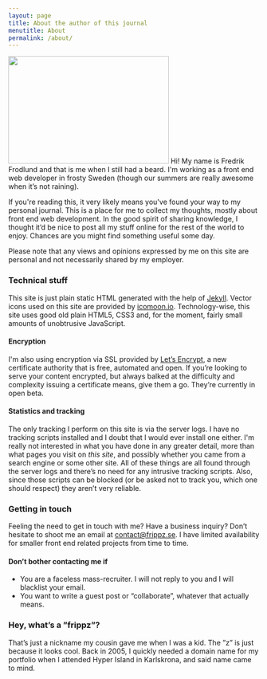 ```yaml
---
layout: page
title: About the author of this journal
menutitle: About
permalink: /about/
---
```


<img src="{% include my-face.html %}" alt="" height="216" width="322" class="left"> Hi! My name is Fredrik Frodlund and that is me when I still had a beard. I'm working as a front end web developer in frosty Sweden (though our summers are really awesome when it’s not raining).

If you're reading this, it very likely means you've found your way to my personal journal. This is a place for me to collect my thoughts, mostly about front end web development. In the good spirit of sharing knowledge, I thought it’d be nice to post all my stuff online for the rest of the world to enjoy. Chances are you might find something useful some day.

Please note that any views and opinions expressed by me on this site are personal and not necessarily shared by my employer.

### Technical stuff

This site is just plain static HTML generated with the help of [Jekyll](http://jekyllrb.com/). Vector icons used on this site are provided by [icomoon.io](https://icomoon.io). Technology-wise, this site uses good old plain HTML5, CSS3 and, for the moment, fairly small amounts of unobtrusive JavaScript.

#### Encryption

I'm also using encryption via SSL provided by [Let’s Encrypt](https://letsencrypt.org), a new certificate authority that is free, automated and open. If you’re looking to serve your content encrypted, but always balked at the difficulty and complexity issuing a certificate means, give them a go. They’re currently in open beta.

#### Statistics and tracking

The only tracking I perform on this site is via the server logs. I have no tracking scripts installed and I doubt that I would ever install one either. I'm really not interested in what you have done in any greater detail, more than what pages you visit on _this site_, and possibly whether you came from a search engine or some other site. All of these things are all found through the server logs and there’s no need for any intrusive tracking scripts. Also, since those scripts can be blocked (or be asked not to track you, which one should respect) they aren’t very reliable.

### Getting in touch

Feeling the need to get in touch with me? Have a business inquiry? Don’t hesitate to shoot me an email at [contact@frippz.se](mailto:contact@frippz.se). I have limited availability for smaller front end related projects from time to time.

#### Don’t bother contacting me if

* You are a faceless mass-recruiter. I will not reply to you and I will blacklist your email.
* You want to write a guest post or “collaborate”, whatever that actually means.

### Hey, what’s a ”frippz”?

That’s just a nickname my cousin gave me when I was a kid. The ”z” is just because it looks cool. Back in 2005, I quickly needed a domain name for my portfolio when I attended Hyper Island in Karlskrona, and said name came to mind.
